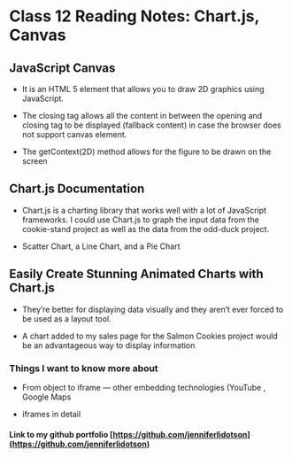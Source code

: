 # Class 12 Reading Notes: Chart.js, Canvas

## JavaScript Canvas

- It is an HTML 5 element that allows you to draw 2D graphics using JavaScript.

- The closing tag allows all the content in between the opening and closing tag to be displayed (fallback content) in case the browser does not support canvas element.

- The getContext(2D) method allows for the figure to be drawn on the screen

## Chart.js Documentation

- Chart.js is a charting library that works well with a lot of JavaScript frameworks. I could use Chart.js to graph the input data from the cookie-stand project as well as the data from the odd-duck project.

- Scatter Chart, a Line Chart, and a Pie Chart

## Easily Create Stunning Animated Charts with Chart.js

- They’re better for displaying data visually and they aren’t ever forced to be used as a layout tool.

- A chart added to my sales page for the Salmon Cookies project would be an advantageous way to display  information

 
### Things I want to know more about

- From object to iframe — other embedding technologies (YouTube , Google Maps

- iframes in detail 

#### Link to my github portfolio [https://github.com/jenniferlidotson](https://github.com/jenniferlidotson)
